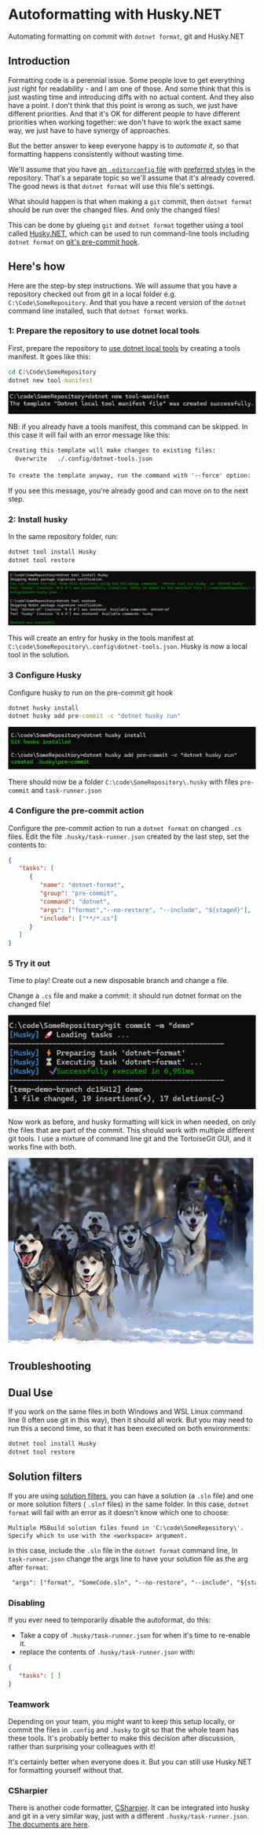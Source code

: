 # Autoformatting with Husky.NET

Automating formatting on commit with `dotnet format`, git and Husky.NET

## Introduction

Formatting code is a perennial issue. Some people love to get everything just right for readability - and I am one of those. And some think that this is just wasting time and introducing diffs with no actual content. And they also have a point. I don't think that this point is wrong as such, we just have different priorities. And that it's OK for different people to have different priorities when working together: we don't have to work the exact same way, we just have to have synergy of approaches.

But the better answer to keep everyone happy  is to _automate it_, so that formatting happens consistently without wasting time.

We'll assume that you  have [an `.editorconfig` file](https://editorconfig.org/) with [preferred styles](https://learn.microsoft.com/en-us/dotnet/fundamentals/code-analysis/code-style-rule-options) in the repository. That's a separate topic so we'll assume that it's already covered. The good news is that `dotnet format` will use this file's settings.

What should happen is that when making a `git` commit, then `dotnet format` should be run over the changed files. And only the changed files!

This can be done by glueing `git` and `dotnet format` together using a tool called [Husky.NET](https://alirezanet.github.io/Husky.Net/), which can be used to run command-line tools including `dotnet format` on [git's pre-commit hook](https://git-scm.com/book/en/v2/Customizing-Git-Git-Hooks).

## Here's how

Here are the step-by step instructions. We will assume that you have a  repository checked out from git in a local folder e.g. `C:\Code\SomeRepository`. And that you have a recent version of the `dotnet` command line installed, such that `dotnet format` works.

### 1: Prepare the repository to use dotnet local tools

First, prepare the repository to [use dotnet local tools](https://learn.microsoft.com/en-us/dotnet/core/tools/local-tools-how-to-use) by creating a tools manifest. It goes like this:

```cmd
cd C:\Code\SomeRepository
dotnet new tool-manifest
```

![Expected output](./images/husky_install_1.png)

NB: if you already have a tools manifest, this command can be skipped. In this case it will fail with an error message like this:

```txt
Creating this template will make changes to existing files:
  Overwrite   ./.config/dotnet-tools.json

To create the template anyway, run the command with '--force' option:
```

If you see this message, you're already good and can move on to the next step.

### 2: Install husky

In the same repository folder, run:

```cmd
dotnet tool install Husky
dotnet tool restore
```

![Expected output](./images/husky_install_2.png)

This will create an entry for husky in the tools manifest at `C:\code\SomeRepository\.config\dotnet-tools.json`. Husky is now a local tool in the solution.

### 3 Configure Husky

Configure husky to run on the pre-commit git hook

```cmd
dotnet husky install
dotnet husky add pre-commit -c "dotnet husky run"
```

![Expected output](./images/husky_install_3.png)

There should now be a folder `C:\code\SomeRepository\.husky` with files `pre-commit` and `task-runner.json`

### 4 Configure the pre-commit action

Configure the pre-commit action to run a `dotnet format` on changed `.cs` files. Edit the file `.husky/task-runner.json` created by the last step, set the contents to:

```json
{
   "tasks": [
      {
         "name": "dotnet-format",
         "group": "pre-commit",
         "command": "dotnet",
         "args": ["format","--no-restore", "--include", "${staged}"],
         "include": ["**/*.cs"]
      }
   ]
}
```

### 5 Try it out

Time to play! Create out a new disposable branch and change a file.

Change a `.cs` file and make a commit: it should run dotnet format on the changed file!

![Expected output](./images/husky_install_5.png)

Now work as before, and husky formatting will kick in when needed, on only the files that are part of the commit. This should work with multiple different git tools. I use a mixture of command line git and the TortoiseGit GUI, and it works fine with both.

![Expected output](./images/husky_install_6.png)

## Troubleshooting

## Dual Use

If you work on the same files in both Windows and WSL Linux command line (I often use git in this way), then it should all work. But you may need to run this  a second time, so that it has been executed on both environments:

```cmd
dotnet tool install Husky
dotnet tool restore
```

## Solution filters

If you are using [solution filters](https://learn.microsoft.com/en-us/visualstudio/ide/filtered-solutions), you can have a solution (a `.sln` file) and one or more solution filters ( `.slnf` files) in the same folder. In this case, `dotnet format` will fail with an error as it doesn't know which one to choose:

```text
Multiple MSBuild solution files found in 'C:\code\SomeRepository\'. 
Specify which to use with the <workspace> argument.
```

In this case, include the `.sln` file in the `dotnet format` command line, In `task-runner.json` change the args line to have your solution file as the arg after `format`:

```txt
 "args": ["format", "SomeCode.sln", "--no-restore", "--include", "${staged}"],
 ```

### Disabling

If you ever need to temporarily disable the autoformat, do this:

* Take a copy of  `.husky/task-runner.json` for when it's time to re-enable it.
* replace the contents of `.husky/task-runner.json` with:

```json
{
   "tasks": [ ]
}
```

### Teamwork

Depending on your team, you might want to keep this setup locally, or commit the files in `.config` and `.husky` to git so that the whole team has these tools. It's probably better to make this decision after discussion, rather than surprising your colleagues with it!

It's certainly better when everyone does it. But you can still use Husky.NET for formatting yourself without that.

### CSharpier

There is another code formatter, [CSharpier](https://csharpier.com/). It can be integrated into husky and git in a very similar way, just with a different `.husky/task-runner.json`. [The documents are here](https://csharpier.com/docs/Pre-commit#huskynet).
